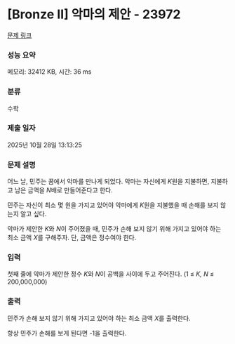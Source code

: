 # [Bronze II] 악마의 제안 - 23972 

[문제 링크](https://www.acmicpc.net/problem/23972) 

### 성능 요약

메모리: 32412 KB, 시간: 36 ms

### 분류

수학

### 제출 일자

2025년 10월 28일 13:13:25

### 문제 설명

<p style="user-select: auto !important;">어느 날, 민주는 꿈에서 악마를 만나게 되었다. 악마는 자신에게 <em style="user-select: auto !important;">K</em>원을 지불하면, 지불하고 남은 금액을 <em style="user-select: auto !important;">N</em>배로 만들어준다고 한다.</p>

<p style="user-select: auto !important;">민주는 자신이 최소 몇 원을 가지고 있어야 악마에게 <em style="user-select: auto !important;">K</em>원을 지불했을 때 손해를 보지 않는지 알고 싶다.</p>

<p style="user-select: auto !important;">악마가 제안한 <em style="user-select: auto !important;">K</em>와 <em style="user-select: auto !important;">N</em>이 주어졌을 때, 민주가 손해 보지 않기 위해 가지고 있어야 하는 최소 금액 <em style="user-select: auto !important;">X</em>를 구해주자. 단, 금액은 정수여야 한다.</p>

### 입력 

 <p style="user-select: auto !important;">첫째 줄에 악마가 제안한 정수 <em style="user-select: auto !important;">K</em>와 <em style="user-select: auto !important;">N</em>이 공백을 사이에 두고 주어진다. (1 ≤ <em style="user-select: auto !important;">K, N</em> ≤ 200,000,000)</p>

### 출력 

 <p style="user-select: auto !important;">민주가 손해 보지 않기 위해 가지고 있어야 하는 최소 금액 <em style="user-select: auto !important;">X</em>를 출력한다.</p>

<p style="user-select: auto !important;">항상 민주가 손해를 보게 된다면 -1을 출력한다.</p>

